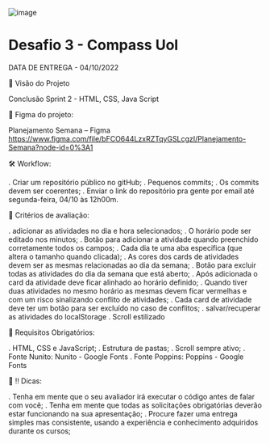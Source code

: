 ![image](https://user-images.githubusercontent.com/82420437/195207626-8db9b984-807e-4976-b4fd-7032adf9ca52.png)

# Desafio 3 - Compass Uol

DATA DE ENTREGA - 04/10/2022

🎯 Visão do Projeto

Conclusão Sprint 2 - HTML, CSS, Java Script

🚨 Figma do projeto:

Planejamento Semana – Figma 
https://www.figma.com/file/bFCO644LzxRZTqyGSLcgzI/Planejamento-Semana?node-id=0%3A1

 

🛠 Workflow:

. Criar um repositório público no gitHub;
. Pequenos commits;
. Os commits devem ser coerentes;
. Enviar o link do repositório pra gente por email até segunda-feira, 04/10 às 12h00m.
 

👀 Critérios de avaliação:

. adicionar as atividades no dia e hora selecionados;
. O horário pode ser editado nos minutos;
. Botão para adicionar a atividade quando preenchido corretamente todos os campos;
. Cada dia te uma aba especifica (que altera o tamanho quando clicada);
. As cores dos cards de atividades devem ser as mesmas relacionadas ao dia da semana;
. Botão para excluir todas as atividades do dia da semana que está aberto;
. Após adicionada o card da atividade deve ficar alinhado ao horário definido;
. Quando tiver duas atividades no mesmo horário as mesmas devem ficar vermelhas e com um risco sinalizando conflito de atividades;
. Cada card de atividade deve ter um botão para ser excluído no caso de conflitos;
. salvar/recuperar as atividades do localStorage
. Scroll estilizado
 

🔑 Requisitos Obrigatórios: 

. HTML, CSS e JavaScript;
. Estrutura de pastas;
. Scroll sempre ativo;
. Fonte Nunito: Nunito - Google Fonts
. Fonte Poppins: Poppins - Google Fonts
 

🎁 ‼️ Dicas: 

. Tenha em mente que o seu avaliador irá executar o código antes de falar com você;
. Tenha em mente que todas as solicitações obrigatórias deverão estar funcionando na sua apresentação;
. Procure fazer uma entrega simples mas consistente, usando a experiência e conhecimento adquiridos durante os cursos;
